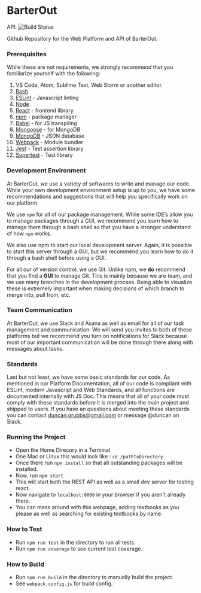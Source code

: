 # BarterOut
API: ![Build Status](https://travis-ci.com/duncangrubbs/BarterOutMain.svg?token=mqsCsACffrViQWtAjQzv&branch=dev)

Github Repository for the Web Platform and API of BarterOut.

### Prerequisites

While these are not requirements, we strongly recommend that you familiarize yourself with the following:

1. VS Code, Atom, Sublime Text, Web Storm or another editor.
2. [Bash](https://en.wikipedia.org/wiki/Bash_(Unix_shell))
3. [ESLint](https://eslint.org/) - Javascript linting
4. [Node](https://nodejs.org/en/)
5. [React](https://reactjs.org) - frontend library
6. [npm](https://www.npmjs.com/) - package manager
7. [Babel](https://babeljs.io) - for JS transpiling
8. [Mongoose](http://mongoosejs.com) - for MongoDB
9. [MongoDB](https://www.mongodb.com/) - JSON database
10. [Webpack](https://webpack.github.io) - Module bundler
10. [Jest](https://jestjs.io/docs/en/getting-started) - Test assertion library
11. [Supertest](https://github.com/visionmedia/supertest) - Test library

### Development Environment

At BarterOut, we use a variety of softwares to write and manage our code. While your own development environment setup is up to you, we have some recommendations and suggestions that will help you specifically work on our platform.

We use `npm` for all of our package management. While some IDE’s allow you to manage packages through a GUI, we recommend you learn how to manage them through a bash shell so that you have a stronger understand of how `npm` works.

We also use npm to start our local development server. Again, it is possible to start this server through a GUI, but we recommend you learn how to do it through a bash shell before using a GUI.

For all our of version control, we use Git. Unlike npm, we **do** recommend that you find a __GUI__ to manage Git. This is mainly because we are team, and we use many branches in the development process. Being able to visualize these is extremely important when making decisions of which branch to merge into, pull from, etc.

### Team Communication

At BarterOut, we use Slack and Asana as well as email for all of our task management and communication. We will send you invites to both of these platforms but we recommend you turn on notifications for Slack because most of our important communication will be done through there along with messages about tasks.

### Standards

Last but not least, we have some basic standards for our code. As mentioned in our Platform Documentation, all of our code is compliant with ESLint, modern Javascript and Web Standards, and all functions are documented internally with JS Doc. This means that all of your code must comply with these standards before it is merged into the main project and shipped to users. If you have an questions about meeting these standards you can contact duncan.grubbs@gmail.com or message @duncan on Slack.

### Running the Project
- Open the Home Direcory in a Terminal
- One Mac or Linux this would look like : `cd /pathToDirectory`
- Once there run `npm install` so that all outstanding packages will be installed.
- Now, run `npm start`
- This will start both the REST API as well as a small dev server for testing react.
- Now navigate to `localhost:8080` in your browser if you aren't already there.
- You can mess around with this webpage, adding textbooks as you please
	as well as searching for existing textbooks by name.

### How to Test
- Run `npm run test` in the directory to run all tests.
- Run `npm run coverage` to see current test coverage.

### How to Build
- Run `npm run build` in the directory to manually build the project.
- See `webpack.config.js` for build config.
